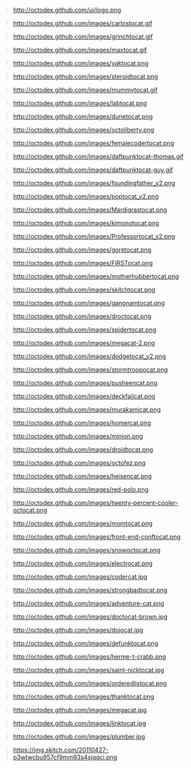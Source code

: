 > http://octodex.github.com/ui/logo.png

> http://octodex.github.com/images/carlostocat.gif

> http://octodex.github.com/images/grinchtocat.gif

> http://octodex.github.com/images/maxtocat.gif

> http://octodex.github.com/images/yaktocat.png

> http://octodex.github.com/images/steroidtocat.png

> http://octodex.github.com/images/mummytocat.gif

> http://octodex.github.com/images/labtocat.png

> http://octodex.github.com/images/dunetocat.png

> http://octodex.github.com/images/octoliberty.png

> http://octodex.github.com/images/femalecodertocat.png

> http://octodex.github.com/images/daftpunktocat-thomas.gif

> http://octodex.github.com/images/daftpunktocat-guy.gif

> http://octodex.github.com/images/foundingfather_v2.png

> http://octodex.github.com/images/poptocat_v2.png

> http://octodex.github.com/images/Mardigrastocat.png

> http://octodex.github.com/images/kimonotocat.png

> http://octodex.github.com/images/Professortocat_v2.png

> http://octodex.github.com/images/goretocat.png

> http://octodex.github.com/images/FIRSTocat.png

> http://octodex.github.com/images/motherhubbertocat.png

> http://octodex.github.com/images/skitchtocat.png

> http://octodex.github.com/images/gangnamtocat.png

> http://octodex.github.com/images/droctocat.png

> http://octodex.github.com/images/spidertocat.png

> http://octodex.github.com/images/megacat-2.png

> http://octodex.github.com/images/dodgetocat_v2.png

> http://octodex.github.com/images/stormtroopocat.png

> http://octodex.github.com/images/pusheencat.png

> http://octodex.github.com/images/deckfailcat.png

> http://octodex.github.com/images/murakamicat.png

> http://octodex.github.com/images/homercat.png

> http://octodex.github.com/images/minion.png

> http://octodex.github.com/images/droidtocat.png

> http://octodex.github.com/images/octofez.png

> http://octodex.github.com/images/heisencat.png

> http://octodex.github.com/images/red-polo.png

> http://octodex.github.com/images/twenty-percent-cooler-octocat.png

> http://octodex.github.com/images/momtocat.png

> http://octodex.github.com/images/front-end-conftocat.png

> http://octodex.github.com/images/snowoctocat.png

> http://octodex.github.com/images/electrocat.png

> http://octodex.github.com/images/codercat.jpg

> http://octodex.github.com/images/strongbadtocat.png

> http://octodex.github.com/images/adventure-cat.png

> http://octodex.github.com/images/doctocat-brown.jpg

> http://octodex.github.com/images/dojocat.jpg

> http://octodex.github.com/images/defunktocat.png

> http://octodex.github.com/images/herme-t-crabb.png

> http://octodex.github.com/images/saint-nicktocat.jpg

> http://octodex.github.com/images/orderedlistocat.png

> http://octodex.github.com/images/thanktocat.png

> http://octodex.github.com/images/megacat.jpg

> http://octodex.github.com/images/linktocat.jpg

> http://octodex.github.com/images/plumber.jpg

> https://img.skitch.com/20110427-p3wtwcbu957cf9mm93s4sjqqci.png